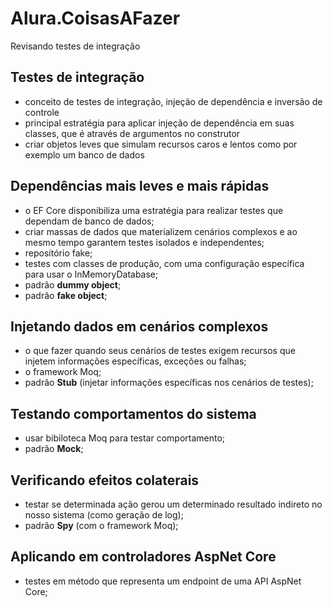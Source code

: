 # Alura.CoisasAFazer
Revisando testes de integração

## Testes de integração
- conceito de testes de integração, injeção de dependência e inversão de controle
- principal estratégia para aplicar injeção de dependência em suas classes, que é através de argumentos no construtor
- criar objetos leves que simulam recursos caros e lentos como por exemplo um banco de dados

## Dependências mais leves e mais rápidas
- o EF Core disponibiliza uma estratégia para realizar testes que dependam de banco de dados;
- criar massas de dados que materializem cenários complexos e ao mesmo tempo garantem testes isolados e independentes;
- repositório fake;
- testes com classes de produção, com uma configuração específica para usar o InMemoryDatabase;
- padrão **dummy object**;
- padrão **fake object**;

## Injetando dados em cenários complexos
- o que fazer quando seus cenários de testes exigem recursos que injetem informações específicas, exceções ou falhas;
- o framework Moq;
- padrão **Stub** (injetar informações específicas nos cenários de testes);

## Testando comportamentos do sistema
- usar bibiloteca Moq para testar comportamento;
- padrão **Mock**;

## Verificando efeitos colaterais
- testar se determinada ação gerou um determinado resultado indireto no nosso sistema (como geração de log);
- padrão **Spy** (com o framework Moq);

## Aplicando em controladores AspNet Core
- testes em método que representa um endpoint de uma API AspNet Core;
